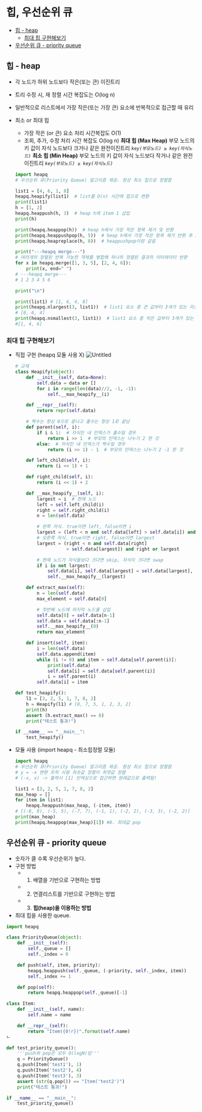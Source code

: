 # 힙, 우선순위 큐

- [힙 - heap](#힙---heap)
  - [최대 힙 구현해보기](#최대-힙-구현해보기)
- [우선순위 큐 - priority queue](#우선순위-큐---priority-queue)

## 힙 - heap

- 각 노드가 하위 노드보다 작은(또는 큰) 이진트리
- 트리 수정 시, 재 정렬 시간 복잡도는 O(log n)
- 일반적으로 리스트에서 가장 작은(또는 가장 큰) 요소에 반복적으로 접근할 때 유리
- 최소 or 최대 힙

  - 가장 작은 (or 큰) 요소 처리 시간복잡도 O(1)
  - 조회, 추가, 수정 처리 시간 복잡도 O(log n)
    **최대 힙 (Max Heap)**
    부모 노드의 키 값이 자식 노드보다 크거나 같은 완전이진트리
    _`key(부모노드) ≥ key(자식노드)`_
    **최소 힙 (Min Heap)**
    부모 노드의 키 값이 자식 노드보다 작거나 같은 완전이진트리
    _`key(부모노드) ≥ key(자식노드)`_

  ```python
  import heapq
  # 우선순위 큐(Priority Queue) 알고리즘 제공. 항상 최소 힙으로 정렬함

  list1 = [4, 6, 1, 8]
  heapq.heapify(list1)  # list를 O(n) 시간에 힙으로 변환
  print(list1)
  h = [1, 2]
  heapq.heappush(h, 3)  # heap h에 item 1 삽입
  print(h)

  print(heapq.heappop(h))  # heap h에서 가장 작은 항목 제거 및 반환
  print(heapq.heappushpop(h, 5))  # heap h에서 가장 작은 항목 제거 반환 후 5 삽입
  print(heapq.heapreplace(h, 8))  # heappushpop이랑 같음

  print("---heapq merge---")
  # 여러개의 정렬된 반복 가능한 객체를 병합해 하나의 정렬된 결과의 이터레이터 반환
  for x in heapq.merge([1, 3, 5], [2, 4, 6]):
      print(x, end=" ")
  # ---heapq merge---
  # 1 2 3 4 5 6

  print("\n")

  print(list1) # [1, 6, 4, 8]
  print(heapq.nlargest(3, list1))  # list1 요소 중 큰 값부터 3개가 있는 리스트 반환
  # [8, 6, 4]
  print(heapq.nsmallest(3, list1))  # list1 요소 중 작은 값부터 3개가 있는 리스트 반환
  #[1, 4, 6]
  ```

### 최대 힙 구현해보기

- 직접 구현 (heapq 모듈 사용 X)
  ![Untitled](https://user-images.githubusercontent.com/81355590/211525998-cba734b8-423b-4e71-90cf-2e5096904016.png)


  ```python
  # 교재
  class Heapify(object):
      def __init__(self, data=None):
          self.data = data or []
          for i in range(len(data)//2, -1, -1):
              self.__max_heapify__(i)

      def __repr__(self):
          return repr(self.data)

      # 짝수는 항상 0으로 끝나고 홀수는 항상 1로 끝남
      def parent(self, i):
          if i & 1:  # 자식인 내 인덱스가 홀수일 경우
              return i >> 1  # 부모의 인덱스는 나누기 2 한 것
          else:  # 자식인 내 인덱스가 짝수일 경우
              return (i >> 1) - 1  # 부모의 인덱스는 나누기 2 -1 한 것

      def left_child(self, i):
          return (i << 1) + 1

      def right_child(self, i):
          return (i << 1) + 2

      def __max_heapify__(self, i):
          largest = i  # 현재 노드
          left = self.left_child(i)
          right = self.right_child(i)
          n = len(self.data)

          # 왼쪽 자식. true이면 left, false이면 i
          largest = (left < n and self.data[left] > self.data[i]) and left or i
          # 오른쪽 자식. true이면 right, false이면 largest
          largest = (right < n and self.data[right]
                     > self.data[largest]) and right or largest

          # 현재 노드가 자식들보다 크다면 skip, 자식이 크다면 swap
          if i is not largest:
              self.data[i], self.data[largest] = self.data[largest], self.data[i]
              self.__max_heapify__(largest)

      def extract_max(self):
          n = len(self.data)
          max_element = self.data[0]

          # 첫번째 노드에 마지막 노드를 삽입
          self.data[0] = self.data[n-1]
          self.data = self.data[:n-1]
          self.__max_heapify__(0)
          return max_element

      def insert(self, item):
          i = len(self.data)
          self.data.append(item)
          while (i != 0) and item > self.data[self.parent(i)]:
              print(self.data)
              self.data[i] = self.data[self.parent(i)]
              i = self.parent(i)
          self.data[i] = item

  def test_heapify():
      l1 = [3, 2, 5, 1, 7, 8, 2]
      h = Heapify(l1) # [8, 7, 5, 1, 2, 3, 2]
      print(h)
      assert (h.extract_max() == 8)
      print("테스트 통과!")

  if __name__ == "__main__":
      test_heapify()
  ```

- 모듈 사용 (import heapq - 최소힙정렬 모듈)

  ```python
  import heapq
  # 우선순위 큐(Priority Queue) 알고리즘 제공. 항상 최소 힙으로 정렬함
  # y = -x 변환 트릭 사용 최솟값 정렬이 최댓값 정렬
  # (-x, x) -> 출력시 [1] 인덱싱으로 접근하면 원래값으로 출력됨!

  list1 = [3, 2, 5, 1, 7, 8, 2]
  max_heap = []
  for item in list1:
      heapq.heappush(max_heap, (-item, item))
  # [(-8, 8), (-5, 5), (-7, 7), (-1, 1), (-2, 2), (-3, 3), (-2, 2)]
  print(max_heap)
  print(heapq.heappop(max_heap)[1]) #8. 최대값 pop
  ```

## 우선순위 큐 - priority queue

- 숫자가 클 수록 우선순위가 높다.
- 구현 방법
  - 1. 배열을 기반으로 구현하는 방법
  - 2. 연결리스트를 기반으로 구현하는 방법
  - 3. **힙(heap)을 이용하는 방법**
- 최대 힙을 사용한 queue.

```python
import heapq

class PriorityQueue(object):
    def __init__(self):
        self._queue = []
        self._index = 0

    def push(self, item, priority):
        heapq.heappush(self._queue, (-priority, self._index, item))
        self._index += 1

    def pop(self):
        return heapq.heappop(self._queue)[-1]

class Item:
    def __init__(self, name):
        self.name = name

    def __repr__(self):
        return "Item({0!r})".format(self.name)
ㄴ

def test_priority_queue():
    '''push와 pop은 모두 O(logN)임'''
    q = PriorityQueue()
    q.push(Item('test1'), 1)
    q.push(Item('test2'), 4)
    q.push(Item('test3'), 3)
    assert (str(q.pop()) == "Item('test2')")
    print("테스트 통과!")

if __name__ == "__main__":
    test_priority_queue()
```
